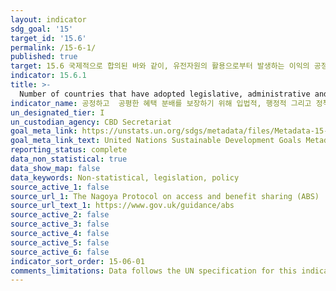 ```yaml
---
layout: indicator
sdg_goal: '15'
target_id: '15.6'
permalink: /15-6-1/
published: true
target: 15.6 국제적으로 합의된 바와 같이, 유전자원의 활용으로부터 발생하는 이익의 공정하고 공평한 분배 보장 및 유전자원에 대한 적절한 접근 증대
indicator: 15.6.1
title: >-
  Number of countries that have adopted legislative, administrative and policy frameworks to ensure fair and equitable sharing of benefits
indicator_name: 공정하고  공평한 혜택 분배를 보장하기 위해 입법적, 행정적 그리고 정책적 프레임워크를 채택한 국가의 수
un_designated_tier: I
un_custodian_agency: CBD Secretariat
goal_meta_link: https://unstats.un.org/sdgs/metadata/files/Metadata-15-06-01.pdf
goal_meta_link_text: United Nations Sustainable Development Goals Metadata (PDF 215 KB)
reporting_status: complete
data_non_statistical: true
data_show_map: false
data_keywords: Non-statistical, legislation, policy
source_active_1: false
source_url_1: The Nagoya Protocol on access and benefit sharing (ABS)
source_url_text_1: https://www.gov.uk/guidance/abs
source_active_2: false
source_active_3: false
source_active_4: false
source_active_5: false
source_active_6: false
indicator_sort_order: 15-06-01
comments_limitations: Data follows the UN specification for this indicator. This indicator has been identified in collaboration with topic experts.
---
```

